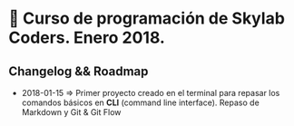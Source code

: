 # 🚀 Curso de programación de Skylab Coders. Enero 2018.  

## Changelog && Roadmap  

* 2018-01-15 => Primer proyecto creado en el terminal para repasar los comandos básicos en **CLI** (command line interface). Repaso de Markdown y Git & Git Flow
